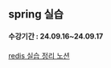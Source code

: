## spring 실습

#### 수강기간 : 24.09.16~24.09.17

[redis 실습 정리 노션](https://clear-wax-441.notion.site/redis-103563c2bc86800a83a0d71952651d21?pvs=4)